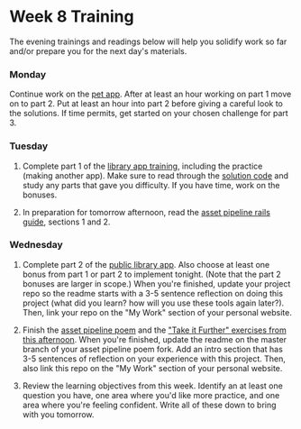# Week 8 Training

The evening trainings and readings below will help you solidify work so far and/or prepare you for the next day's materials.

### Monday

Continue work on the [pet app](https://github.com/sf-wdi-31/rails-pet-lab). After at least an hour working on part 1 move on to part 2. Put at least an hour into part 2 before giving a careful look to the solutions. If time permits, get started on your chosen challenge for part 3.

### Tuesday

1. Complete part 1 of the [library app training](https://github.com/sf-wdi-31/public-library-app/blob/master/1_users_and_auth.md), including the practice (making another app). Make sure to read through the [solution code](https://github.com/sf-wdi-31/public-library-app/tree/solution_1_users_and_auth/lib_app) and study any parts that gave you difficulty. If you have time, work on the bonuses.

2. In preparation for tomorrow afternoon, read the [asset pipeline rails guide](http://guides.rubyonrails.org/asset_pipeline.html), sections 1 and 2.


### Wednesday

1. Complete part 2 of the [public library app](https://github.com/sf-wdi-31/public-library-app).  Also choose at least one bonus from part 1 or part 2 to implement tonight.  (Note that the part 2 bonuses are larger in scope.) When you're finished, update your project repo so the readme starts with a 3-5 sentence reflection on doing this project (what did you learn? how will you use these tools again later?).  Then, link your repo on the "My Work" section of your personal website. 

2. Finish the [asset pipeline poem](https://github.com/sf-wdi-31/rails-asset-pipeline-poem) and the ["Take it Further" exercises from this afternoon](https://github.com/sf-wdi-31/rails-asset-pipeline/blob/master/exercises.md).  When you're finished, update the readme on the master branch of your asset pipeline poem fork. Add an intro section that has 3-5 sentences of reflection on your experience with this project.  Then, also link this repo on the "My Work" section of your personal website. 

3. Review the learning objectives from this week. Identify an at least one question you have, one area where you'd like more practice, and one area where you're feeling confident.  Write all of these down to bring with you tomorrow. 

<!--
### Thursday

### Weekend -->
